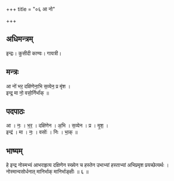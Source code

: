+++
title = "०६ आ नो"

+++
## अधिमन्त्रम्
इन्द्रः। कुसीदी काण्वः। गायत्री।

## मन्त्रः
आ नो॑ भर॒ दक्षि॑णेना॒भि स॒व्येन॒ प्र मृ॑श ।  
इन्द्र॒ मा नो॒ वसो॒र्निर्भा॑क् ॥

## पदपाठः
आ । नः॒ । भ॒र॒ । दक्षि॑णेन । अ॒भि । स॒व्येन । प्र । मृ॒श॒ ।  
इन्द्र॑ । मा । नः॒ । वसोः॑ । निः । भा॒क् ॥

## भाष्यम्
हे इन्द्र नोस्मभ्यं आभराहृत्य दक्षिणेन स्ख्येन च हस्तेन उभाभ्यां हस्ताभ्यां अभिप्रमृश प्रयच्छेत्यर्थः । नोस्मान्वसोर्धनात् मानिर्भाक् मानिर्भाङ्क्षीः ॥ ६ ॥